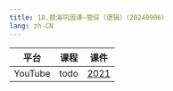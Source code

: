 ```yaml
---
title: 18.题海巩固课—管综（逻辑）（20240906）
lang: zh-CN
---
```



| 平台       | 课程                                                                                                                               | 课件                                                                                            |
|----------|------------------------------------------------------------------------------------------------------------------------------------|-------------------------------------------------------------------------------------------------|
| YouTube  | todo                                                                                                                               | [2021](../../public/logic/%E9%80%BB%E8%BE%91-%E6%AD%A3%E5%BC%8F%E8%AF%BE/pdf/2021%20-%20sc.pdf) |





